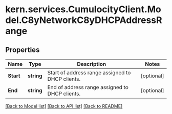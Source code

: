 
# kern.services.CumulocityClient.Model.C8yNetworkC8yDHCPAddressRange

## Properties

Name | Type | Description | Notes
------------ | ------------- | ------------- | -------------
**Start** | **string** | Start of address range assigned to DHCP clients. | [optional] 
**End** | **string** | End of address range assigned to DHCP clients. | [optional] 

[[Back to Model list]](../README.md#documentation-for-models)
[[Back to API list]](../README.md#documentation-for-api-endpoints)
[[Back to README]](../README.md)

